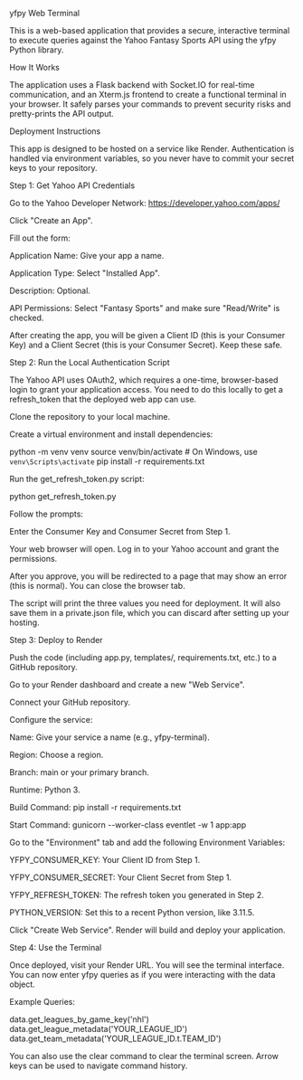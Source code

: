 yfpy Web Terminal

This is a web-based application that provides a secure, interactive terminal to execute queries against the Yahoo Fantasy Sports API using the yfpy Python library.

How It Works

The application uses a Flask backend with Socket.IO for real-time communication, and an Xterm.js frontend to create a functional terminal in your browser. It safely parses your commands to prevent security risks and pretty-prints the API output.

Deployment Instructions

This app is designed to be hosted on a service like Render. Authentication is handled via environment variables, so you never have to commit your secret keys to your repository.

Step 1: Get Yahoo API Credentials

Go to the Yahoo Developer Network: https://developer.yahoo.com/apps/

Click "Create an App".

Fill out the form:

Application Name: Give your app a name.

Application Type: Select "Installed App".

Description: Optional.

API Permissions: Select "Fantasy Sports" and make sure "Read/Write" is checked.

After creating the app, you will be given a Client ID (this is your Consumer Key) and a Client Secret (this is your Consumer Secret). Keep these safe.

Step 2: Run the Local Authentication Script

The Yahoo API uses OAuth2, which requires a one-time, browser-based login to grant your application access. You need to do this locally to get a refresh_token that the deployed web app can use.

Clone the repository to your local machine.

Create a virtual environment and install dependencies:

python -m venv venv
source venv/bin/activate  # On Windows, use `venv\Scripts\activate`
pip install -r requirements.txt


Run the get_refresh_token.py script:

python get_refresh_token.py


Follow the prompts:

Enter the Consumer Key and Consumer Secret from Step 1.

Your web browser will open. Log in to your Yahoo account and grant the permissions.

After you approve, you will be redirected to a page that may show an error (this is normal). You can close the browser tab.

The script will print the three values you need for deployment. It will also save them in a private.json file, which you can discard after setting up your hosting.

Step 3: Deploy to Render

Push the code (including app.py, templates/, requirements.txt, etc.) to a GitHub repository.

Go to your Render dashboard and create a new "Web Service".

Connect your GitHub repository.

Configure the service:

Name: Give your service a name (e.g., yfpy-terminal).

Region: Choose a region.

Branch: main or your primary branch.

Runtime: Python 3.

Build Command: pip install -r requirements.txt

Start Command: gunicorn --worker-class eventlet -w 1 app:app

Go to the "Environment" tab and add the following Environment Variables:

YFPY_CONSUMER_KEY: Your Client ID from Step 1.

YFPY_CONSUMER_SECRET: Your Client Secret from Step 1.

YFPY_REFRESH_TOKEN: The refresh token you generated in Step 2.

PYTHON_VERSION: Set this to a recent Python version, like 3.11.5.

Click "Create Web Service". Render will build and deploy your application.

Step 4: Use the Terminal

Once deployed, visit your Render URL. You will see the terminal interface. You can now enter yfpy queries as if you were interacting with the data object.

Example Queries:

data.get_leagues_by_game_key('nhl')
data.get_league_metadata('YOUR_LEAGUE_ID')
data.get_team_metadata('YOUR_LEAGUE_ID.t.TEAM_ID')


You can also use the clear command to clear the terminal screen. Arrow keys can be used to navigate command history.